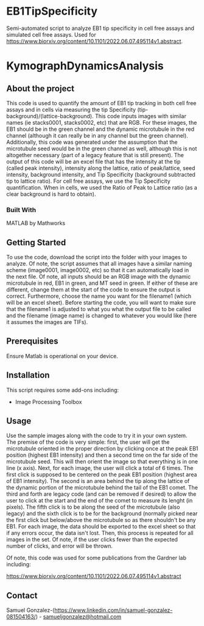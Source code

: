 # EB1TipSpecificity
Semi-automated script to analyze EB1 tip specificity in cell free assays and simulated cell free assays. Used for https://www.biorxiv.org/content/10.1101/2022.06.07.495114v1.abstract. 
# KymographDynamicsAnalysis

## About the project

This code is used to quantify the amount of EB1 tip tracking in both cell free assays and in cells via measuring the tip Specificity (tip-background)/(lattice-background). This code inputs images with similar names (ie stacks0001, stacks0002, etc) that are RGB. For these images, the EB1 should be in the green channel and the dynamic microtubule in the red channel (although it can really be in any channel but the green channel). Additionally, this code was generated under the assumption that the microtubule seed would be in the green channel as well, although this is not altogether necessary (part of a legacy feature that is still present). The output of this code will be an excel file that has the intensity at the tip (called peak intensity), intensity along the lattice, ratio of peak/lattice, seed intensity, background intensity, and Tip Specificity (background subtracted tip to lattice ratio). For cell free assays, we use the Tip Specificity quantification. When in cells, we used the Ratio of Peak to Lattice ratio (as a clear background is hard to obtain). 

### Built With
MATLAB by Mathworks

## Getting Started

To use the code, download the script into the folder with your images to analyze. Of note, the script assumes that all images have a similar naming scheme (image0001, image0002, etc) so that it can automatically load in the next file. Of note, all inputs should be an RGB image with the dynamic microtubule in red, EB1 in green, and MT seed in green. If either of these are different, change them at the start of the code to ensure the output is correct. Furthermore, choose the name you want for the filename1 (which will be an excel sheet). Before starting the code, you will want to make sure that the filename1 is adjusted to what you what the output file to be called and the filename (image name) is changed to whatever you would like (here it assumes the images are TIFs).

## Prerequisites

Ensure Matlab is operational on your device. 

## Installation

This script requires some add-ons including: 
- Image Processing Toolbox


## Usage

Use the sample images along with the code to try it in your own system. The premise of the code is very simple: first, the user will get the microtubule oriented in the proper direction by clicking once at the peak EB1 position (highest EB1 intensity) and then a second time on the far side of the microtubule seed. This will then orient the image so that everything is in one line (x axis). Next, for each image, the user will click a total of 6 times. The first click is supposed to be centered on the peak EB1 position (highest area of EB1 intensity). The second is an area behind the tip along the lattice of the dynamic portion of the microtubule behind the tail of the EB1 comet. The third and forth are legacy code (and can be removed if desired) to allow the user to click at the start and the end of the comet to measure its lenght (in pixels). The fifth click is to be along the seed of the microtubule (also legacy) and the sixth click is to be for the background (normally picked near the first click but below/above the microtubule so as there shouldn't be any EB1. For each image, the data should be exported to the excel sheet so that if any errors occur, the data isn't lost. Then, this process is repeated for all images in the set. Of note, if the user clicks fewer than the expected number of clicks, and error will be thrown. 


Of note, this code was used for some publications from the Gardner lab including: 

https://www.biorxiv.org/content/10.1101/2022.06.07.495114v1.abstract 




## Contact

Samuel Gonzalez-(https://www.linkedin.com/in/samuel-gonzalez-081504163/) - samueljgonzalez@hotmail.com
